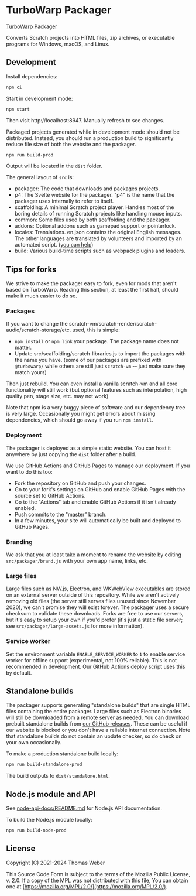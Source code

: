 # TurboWarp Packager

[TurboWarp Packager](https://packager.turbowarp.org/)

Converts Scratch projects into HTML files, zip archives, or executable programs for Windows, macOS, and Linux.

## Development

Install dependencies:

```bash
npm ci
```

Start in development mode:

```bash
npm start
```

Then visit http://localhost:8947. Manually refresh to see changes.

Packaged projects generated while in development mode should not be distributed. Instead, you should run a production build to significantly reduce file size of both the website and the packager.

```bash
npm run build-prod
```

Output will be located in the `dist` folder.

The general layout of `src` is:

- packager: The code that downloads and packages projects.
- p4: The Svelte website for the packager. "p4" is the name that the packager uses internally to refer to itself.
- scaffolding: A minimal Scratch project player. Handles most of the boring details of running Scratch projects like handling mouse inputs.
- common: Some files used by both scaffolding and the packager.
- addons: Optional addons such as gamepad support or pointerlock.
- locales: Translations. en.json contains the original English messages. The other languages are translated by volunteers and imported by an automated script. ([you can help](https://docs.turbowarp.org/translate))
- build: Various build-time scripts such as webpack plugins and loaders.

## Tips for forks

We strive to make the packager easy to fork, even for mods that aren't based on TurboWarp. Reading this section, at least the first half, should make it much easier to do so.

### Packages

If you want to change the scratch-vm/scratch-render/scratch-audio/scratch-storage/etc. used, this is simple:

- `npm install` or `npm link` your package. The package name does not matter.
- Update src/scaffolding/scratch-libraries.js to import the packages with the name you have. (some of our packages are prefixed with `@turbowarp/` while others are still just `scratch-vm` -- just make sure they match yours)

Then just rebuild. You can even install a vanilla scratch-vm and all core functionality will still work (but optional features such as interpolation, high quality pen, stage size, etc. may not work)

Note that npm is a very buggy piece of software and our dependency tree is very large. Occasionally you might get errors about missing dependencies, which should go away if you run `npm install`.

### Deployment

The packager is deployed as a simple static website. You can host it anywhere by just copying the `dist` folder after a build.

We use GitHub Actions and GitHub Pages to manage our deployment. If you want to do this too:

- Fork the repository on GitHub and push your changes.
- Go to your fork's settings on GitHub and enable GitHub Pages with the source set to GitHub Actions.
- Go to the "Actions" tab and enable GitHub Actions if it isn't already enabled.
- Push commits to the "master" branch.
- In a few minutes, your site will automatically be built and deployed to GitHub Pages.

### Branding

We ask that you at least take a moment to rename the website by editing `src/packager/brand.js` with your own app name, links, etc.

### Large files

Large files such as NW.js, Electron, and WKWebView executables are stored on an external server outside of this repository. While we aren't actively removing old files (the server still serves files unused since November 2020), we can't promise they will exist forever. The packager uses a secure checksum to validate these downloads. Forks are free to use our servers, but it's easy to setup your own if you'd prefer (it's just a static file server; see `src/packager/large-assets.js` for more information).

### Service worker

Set the environment variable `ENABLE_SERVICE_WORKER` to `1` to enable service worker for offline support (experimental, not 100% reliable). This is not recommended in development. Our GitHub Actions deploy script uses this by default.

## Standalone builds

The packager supports generating "standalone builds" that are single HTML files containing the entire packager. Large files such as Electron binaries will still be downloaded from a remote server as needed. You can download prebuilt standalone builds from [our GitHub releases](https://github.com/TurboWarp/packager/releases). These can be useful if our website is blocked or you don't have a reliable internet connection. Note that standalone builds do not contain an update checker, so do check on your own occasionally.

To make a production standalone build locally:

```bash
npm run build-standalone-prod
```

The build outputs to `dist/standalone.html`.

## Node.js module and API

See [node-api-docs/README.md](node-api-docs/README.md) for Node.js API documentation.

To build the Node.js module locally:

```bash
npm run build-node-prod
```

## License

<!-- Make sure to also update COPYRIGHT_NOTICE in src/packager/brand.js -->

Copyright (C) 2021-2024 Thomas Weber

This Source Code Form is subject to the terms of the Mozilla Public License, v. 2.0. If a copy of the MPL was not distributed with this file, You can obtain one at [https://mozilla.org/MPL/2.0/](https://mozilla.org/MPL/2.0/).
